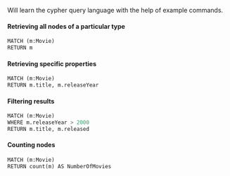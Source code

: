 Will learn the cypher query language with the help of example commands.

#### Retrieving all nodes of a particular type
```python
MATCH (m:Movie)
RETURN m
```
#### Retrieving specific properties
```python
MATCH (m:Movie)
RETURN m.title, m.releaseYear
```
#### Filtering results
```python
MATCH (m:Movie)
WHERE m.releaseYear > 2000
RETURN m.title, m.released
```
#### Counting nodes
```python
MATCH (m:Movie)
RETURN count(m) AS NumberOfMovies
```
